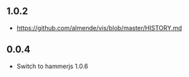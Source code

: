 ## 1.0.2
  - https://github.com/almende/vis/blob/master/HISTORY.md

## 0.0.4

  - Switch to hammerjs 1.0.6